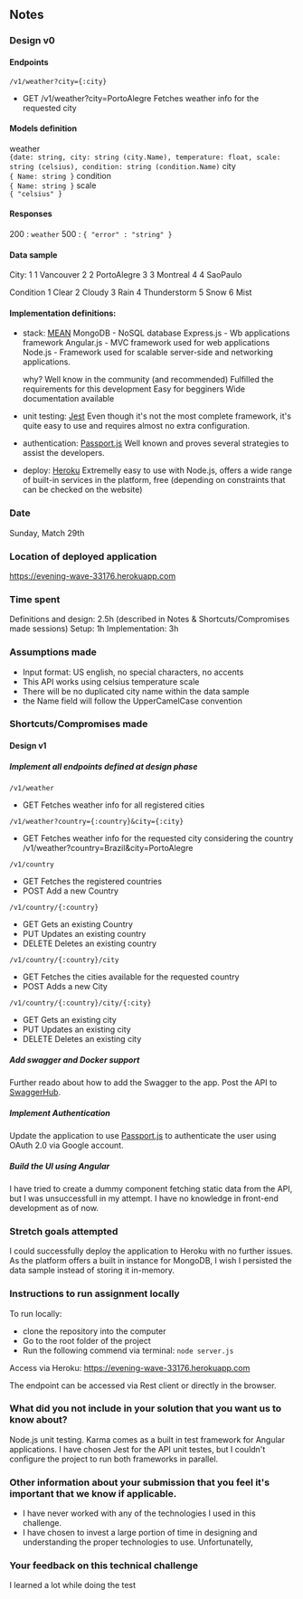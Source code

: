 ## Notes

### Design v0
#### Endpoints
`/v1/weather?city={:city}`
- GET /v1/weather?city=PortoAlegre    Fetches weather info for the requested city

#### Models definition
weather     
`{date: string, city: string (city.Name), temperature: float, scale: string (celsius), condition: string (condition.Name)`
city        
`{ Name: string }`
condition   
`{ Name: string }`
scale       
`{ "celsius" }`

#### Responses
200 : `weather`
500 : `{ "error" : "string" }`

#### Data sample
City:
1 1 Vancouver
2 2 PortoAlegre
3 3 Montreal
4 4 SaoPaulo

Condition
1 Clear
2 Cloudy
3 Rain
4 Thunderstorm
5 Snow
6 Mist

#### Implementation definitions:
- stack: [MEAN](http://meanjs.org/)
    MongoDB - NoSQL database
    Express.js - Wb applications framework
    Angular.js - MVC framework used for web applications
    Node.js - Framework used for scalable server-side and networking applications.

    why?
    Well know in the community (and recommended)
    Fulfilled the requirements for this development
    Easy for begginers
    Wide documentation available

- unit testing: [Jest](https://jestjs.io/)
Even though it's not the most complete framework, it's quite easy to use and requires almost no extra configuration.

- authentication: [Passport.js](http://www.passportjs.org/packages/)
Well known and proves several strategies to assist the developers.

- deploy: [Heroku](heroku.com/)
Extremelly easy to use with Node.js, offers a wide range of built-in services in the platform, free (depending on constraints that can be checked on the website)

### Date
Sunday, Match 29th

### Location of deployed application
https://evening-wave-33176.herokuapp.com

### Time spent
Definitions and design: 2.5h (described in Notes & Shortcuts/Compromises made sessions)
Setup: 1h
Implementation: 3h

### Assumptions made
- Input format: US english, no special characters, no accents
- This API works using celsius temperature scale
- There will be no duplicated city name within the data sample
- the Name field will follow the UpperCamelCase convention

### Shortcuts/Compromises made
#### Design v1
##### Implement all endpoints defined at design phase

`/v1/weather`
- GET   Fetches weather info for all registered cities

`/v1/weather?country={:country}&city={:city}`
- GET   Fetches weather info for the requested city considering the country
/v1/weather?country=Brazil&city=PortoAlegre

`/v1/country`
- GET   Fetches the registered countries
- POST      Add a new Country

`/v1/country/{:country}`
- GET       Gets an existing Country
- PUT       Updates an existing country
- DELETE    Deletes an existing country

`/v1/country/{:country}/city`
- GET       Fetches the cities available for the requested country
- POST      Adds a new City

`/v1/country/{:country}/city/{:city}`
- GET       Gets an existing city
- PUT       Updates an existing city
- DELETE    Deletes an existing city

##### Add swagger and Docker support
Further reado about how to add the Swagger to the app. Post the API to [SwaggerHub](https://swagger.io/tools/swaggerhub/).
 
##### Implement Authentication
 Update the application to use [Passport.js](http://www.passportjs.org/) to authenticate the user using OAuth 2.0 via Google account.

##### Build the UI using Angular
I have tried to create a dummy component fetching static data from the API, but I was unsuccessfull in my attempt. I have no knowledge in front-end development as of now.

### Stretch goals attempted
I could successfully deploy the application to Heroku with no further issues. As the platform offers a built in instance for MongoDB, I wish I persisted the data sample instead of storing it in-memory.

### Instructions to run assignment locally
To run locally:
- clone the repository into the computer
- Go to the root folder of the project
- Run the following commend via terminal:
`node server.js`

Access via Heroku: https://evening-wave-33176.herokuapp.com 

The endpoint can be accessed via Rest client or directly in the browser.

### What did you not include in your solution that you want us to know about?
Node.js unit testing. Karma comes as a built in test framework for Angular applications. I have chosen Jest for the API unit testes, but I couldn't configure the project to run both frameworks in parallel.

### Other information about your submission that you feel it's important that we know if applicable.
- I have never worked with any of the technologies I used in this challenge.
- I have chosen to invest a large portion of time in designing and understanding the proper technologies to use. Unfortunatelly, 

### Your feedback on this technical challenge
I learned a lot while doing the test